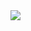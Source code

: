 <img src="https://www.masaischool.com/blog/content/images/2022/07/Graph-Data-Structure---2-.png" />
